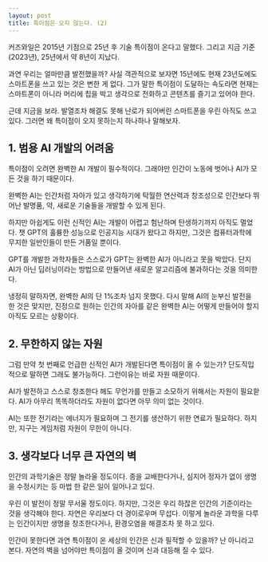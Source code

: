 ```yaml
---
layout: post
title: 특이점은 오지 않는다. (2)
---
```


커즈와일은 2015년 기점으로 25년 후 기술 특이점이 온다고 말했다. 그리고 지금 기준(2023년), 25년에서 약 8년이 지났다.

과연 우리는 얼마만큼 발전했을까? 사실 객관적으로 보자면 15년에도 현재 23년도에도 스마트폰을 쓰고 있는 것은 변한 게 없다.
그가 말한 특이점이 도달하는 속도라면 현재는 스마트폰이 아니라 머리에 칩을 박고 생각으로 전화하고 콘텐츠를 즐기고 있어야 한다.

근데 지금을 보라. 발열조차 해결도 못해 난로가 되어버린 스마트폰을 우린 아직도 쓰고 있다.
그러면 왜 특이점이 오지 못하는지 하나하나 말해보자.


<h2>1. 범용 AI 개발의 어려움</h2>
특이점이 오려면 완벽한 AI 개발이 필수적이다.
그래야만 인간이 노동에 벗어나 AI가 모든 것을 하기 때문이다.

완벽한 AI는 인간처럼 자아가 있고 생각하기에 탁월한 연산력과 창조성으로 인간보다 뛰어난 발명품, 약, 새로운 기술들을 개발할 수 있게 된다.

하지만 아쉽게도 이런 신적인 AI는 개발이 어렵고 험난하며 탄생하기까지 아직도 멀었다.
챗 GPT의 훌륭한 성능으로 인공지능 시대가 왔다고 하지만, 그것은 컴퓨터과학에 무지한 일반인들이 만든 거품일 뿐이다.

GPT를 개발한 과학자들은 스스로가 GPT는 완벽한 AI가 아니라고 못을 박았다.
단지 AI가 아닌 딥러닝이라는 방법으로 만들어낸 새로운 알고리즘에 불과하다는 것을 의미한다.

냉정히 말하자면, 완벽한 AI의 단 1%조차 넘지 못했다. 다시 말해 AI의 눈부신 발전을 한 것은 맞지만, 진정으로 원하는 인간의 자아를 같은 완벽한 AI는 어떻게 만들어야 할지 아직도 모르는 상황이다.



<h2>2. 무한하지 않는 자원</h2>
그럼 만약 첫 번째로 언급한 신적인 AI가 개발된다면 특이점이 올 수 있는가? 단도직입적으로 말하면 그래도 불가능하다.
그런이유는 바로 자원 때문이다.

AI가 발전하고 스스로 창조한다 해도 무언가를 만들고 소모하기 위해서는 자원이 필요핟다. AI가 아무리 똑똑하더라도 자원이 없다면 아무 의미 없는 것이다.

AI는 또한 전기라는 에너지가 필요하며 그 전기를 생산하기 위한 연료가 필요하다. 하지만, 지구는 게임처럼 자원이 무한이 아니다.



<h2>3. 생각보다 너무 큰 자연의 벽</h2> 
인간의 과학기술은 정말 놀라울 정도이다.
종을 교배한다거나, 심지어 정자가 없이 생명을 수정시키는 등 마법 한 같은 일이 일어나고 있다.

우린 이 발전이 정말 무서울 정도이다. 하지만, 그것은 우리 하잖은 인간의 기준이라는 것을 생각해야 한다.
자연은 우리보다 더 경이로우며 무섭다. 이렇게 놀라운 과학을 다루는 인간이지만 생명을 창조한다거나, 환경오염을 해결조차 못 하고 있다.

인간이 못한다면 과연 특이점이 온 세상의 인간은 신과 필적할 수 있을까?
난 아니라고 본다. 자연의 벽을 넘어야만 특이점이 올 것이며 신과 대등해 질 수 있다.